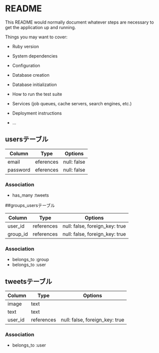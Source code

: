 # README

This README would normally document whatever steps are necessary to get the
application up and running.

Things you may want to cover:

* Ruby version

* System dependencies

* Configuration

* Database creation

* Database initialization

* How to run the test suite

* Services (job queues, cache servers, search engines, etc.)

* Deployment instructions

* ...

## usersテーブル
|Column|Type|Options|
|------|----|-------|
|email|eferences|null: false|
|password|eferences|null: false|
### Association
- has_many :tweets


##groups_usersテーブル

|Column|Type|Options|
|------|----|-------|
|user_id|references|null: false, foreign_key: true|
|group_id|references|null: false, foreign_key: true|

### Association
- belongs_to :group
- belongs_to :user

## tweetsテーブル
|Column|Type|Options|
|------|----|-------|
|image|text||
|text|text||
|user_id|references|null: false, foreign_key: true|
### Association
- belongs_to :user
